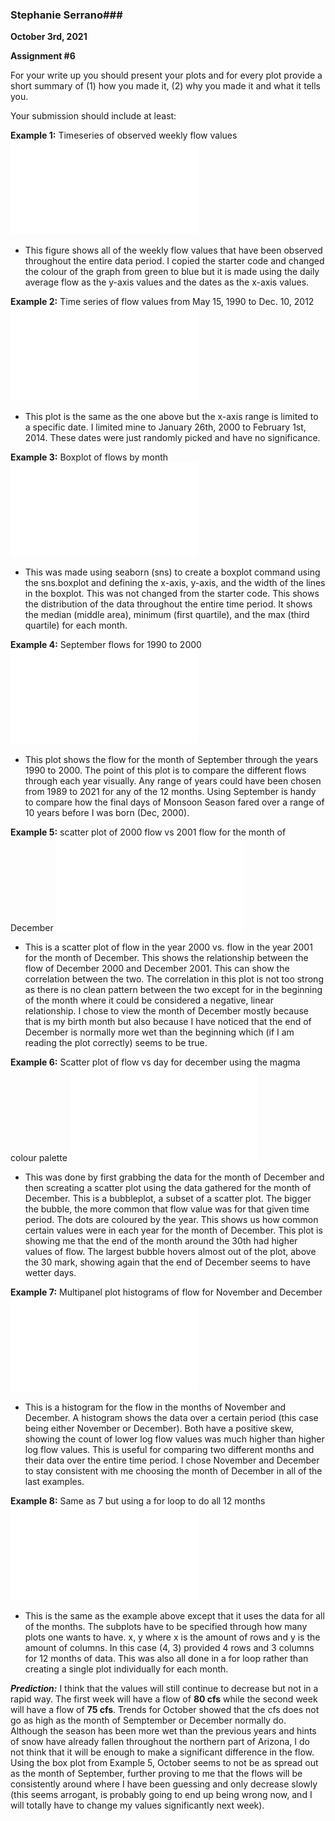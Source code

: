 ### Stephanie Serrano###

**October 3rd, 2021**

**Assignment #6**

For your write up you should present your plots and for every plot provide a short summary of (1) how you made it, (2) why you made it and what it tells you.

Your submission should include at least:

**Example 1:** Timeseries of observed weekly flow values
![](assets/Serrano_HW6-d5bada46.md)
  - This figure shows all of the weekly flow values that have been observed throughout the entire data period. I copied the starter code and changed the colour of the graph from green to blue but it is made using the daily average flow as the y-axis values and the dates as the x-axis values.

**Example 2:** Time series of flow values from May 15, 1990 to Dec. 10, 2012
![](assets/Serrano_HW6-97b6bcb7.md)
  - This plot is the same as the one above but the x-axis range is limited to a specific date. I limited mine to January 26th, 2000 to February 1st, 2014. These dates were just randomly picked and have no significance.

**Example 3:** Boxplot of flows by month
![](assets/Serrano_HW6-5701eb6d.md)
  - This was made using seaborn (sns) to create a boxplot command using the sns.boxplot and defining the x-axis, y-axis, and the width of the lines in the boxplot. This was not changed from the starter code. This shows the distribution of the data throughout the entire time period. It shows the median (middle area), minimum (first quartile), and the max (third quartile) for each month.

**Example 4:** September flows for 1990 to 2000
![](assets/Serrano_HW6-dc91ef2e.md)
  - This plot shows the flow for the month of September through the years 1990 to 2000. The point of this plot is to compare the different flows through each year visually. Any range of years could have been chosen from 1989 to 2021 for any of the 12 months. Using September is handy to compare how the final days of Monsoon Season fared over a range of 10 years before I was born (Dec, 2000).

**Example 5:** scatter plot of 2000 flow vs 2001 flow for the month of December
![](assets/Serrano_HW6-e7b466fe.md)
  - This is a scatter plot of flow in the year 2000 vs. flow in the year 2001 for the month of December. This shows the relationship between the flow of December 2000 and December 2001. This can show the correlation between the two. The correlation in this plot is not too strong as there is no clean pattern between the two except for in the beginning of the month where it could be considered a negative, linear relationship. I chose to view the month of December mostly because that is my birth month but also because I have noticed that the end of December is normally more wet than the beginning which (if I am reading the plot correctly) seems to be true.

**Example 6:** Scatter plot of flow vs day for december using the magma colour palette
![](assets/Serrano_HW6-83f80b15.md)
  - This was done by first grabbing the data for the month of December and then screating a scatter plot using the data gathered for the month of December. This is a bubbleplot, a subset of a scatter plot. The bigger the bubble, the more common that flow value was for that given time period. The dots are coloured by the year. This shows us how common certain values were in each year for the month of December. This plot is showing me that the end of the month around the 30th had higher values of flow. The largest bubble hovers almost out of the plot, above the 30 mark, showing again that the end of December seems to have wetter days.

**Example 7:** Multipanel plot histograms of flow for November and December
![](assets/Serrano_HW6-fd8fd161.md)
  - This is a histogram for the flow in the months of November and December. A histogram shows the data over a certain period (this case being either November or December). Both have a positive skew, showing the count of lower log flow values was much higher than higher log flow values. This is useful for comparing two different months and their data over the entire time period. I chose November and December to stay consistent with me choosing the month of December in all of the last examples.

**Example 8:** Same as 7 but using a for loop to do all 12 months
![](assets/Serrano_HW6-8042224e.md)
  - This is the same as the example above except that it uses the data for all of the months. The subplots have to be specified through how many plots one wants to have. x, y where x is the amount of rows and y is the amount of columns. In this case (4, 3) provided 4 rows and 3 columns for 12 months of data. This was also all done in a for loop rather than creating a single plot individually for each month.

***Prediction:***
I think that the values will still continue to decrease but not in a rapid way. The first week will have a flow of **80 cfs** while the second week will have a flow of **75 cfs**. Trends for October showed that the cfs does not go as high as the month of Semptember or December normally do. Although the season has been more wet than the previous years and hints of snow have already fallen throughout the northern part of Arizona, I do not think that it will be enough to make a significant difference in the flow. Using the box plot from Example 5, October seems to not be as spread out as the month of September, further proving to me that the flows will be consistently around where I have been guessing and only decrease slowly (this seems arrogant, is probably going to end up being wrong now, and I will totally have to change my values significantly next week).
